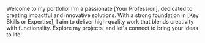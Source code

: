
Welcome to my portfolio! I'm a passionate [Your Profession], dedicated to creating impactful and innovative solutions. With a strong foundation in [Key Skills or Expertise], I aim to deliver high-quality work that blends creativity with functionality. Explore my projects, and let's connect to bring your ideas to life!

